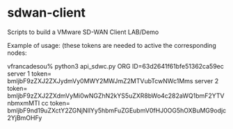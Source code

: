 # sdwan-client

Scripts to build a VMware SD-WAN Client LAB/Demo

Example of usage: (these tokens are needed to active the corresponding nodes:

vfrancadesou% python3 api_sdwc.py
ORG ID=63d2641f61bfe51362ca59ec
server 1 token= bmljbF9zZXJ2ZXJydmVy0MWY2MWJmZ2MTVubTcwNWc1Mms
server 2 token= bmljbF9zZXJ2ZXdmVyMi0wNGZhN2kYS5uZXR8bWo4c282aWQ1bmF2YTVnbmxmMTI
cc token= bmljbF9nd19uZXctY2ZGNjNllYy5hbmFuZGEubmV0fHJ0OG5hOXBuMG9odjc2YjBmOHFy
